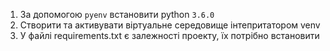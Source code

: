 1. За допомогою `pyenv` встановити python `3.6.0`
2. Створити та активувати віртуальне середовище інтепритатором venv
3. У файлі requirements.txt є залежності проекту, їх потрібно встановити
